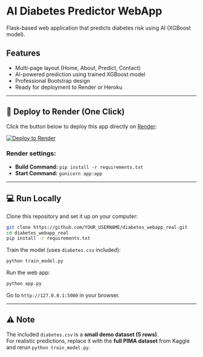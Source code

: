 # AI Diabetes Predictor WebApp

Flask-based web application that predicts diabetes risk using AI (XGBoost model).

## Features
- Multi-page layout (Home, About, Predict, Contact)
- AI-powered prediction using trained XGBoost model
- Professional Bootstrap design
- Ready for deployment to Render or Heroku

---

## 🚀 Deploy to Render (One Click)

Click the button below to deploy this app directly on [Render](https://render.com):

[![Deploy to Render](https://render.com/images/deploy-to-render-button.svg)](https://render.com/deploy)

### Render settings:
- **Build Command:** `pip install -r requirements.txt`
- **Start Command:** `gunicorn app:app`

---

## 💻 Run Locally

Clone this repository and set it up on your computer:

```bash
git clone https://github.com/YOUR_USERNAME/diabetes_webapp_real.git
cd diabetes_webapp_real
pip install -r requirements.txt
```

Train the model (uses `diabetes.csv` included):
```bash
python train_model.py
```

Run the web app:
```bash
python app.py
```

Go to `http://127.0.0.1:5000` in your browser.

---

## ⚠️ Note
The included `diabetes.csv` is a **small demo dataset (5 rows)**.  
For realistic predictions, replace it with the **full PIMA dataset** from Kaggle and rerun `python train_model.py`.
